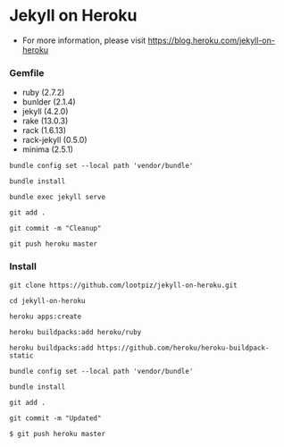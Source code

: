 # Jekyll on Heroku
  * For more information, please visit https://blog.heroku.com/jekyll-on-heroku

### Gemfile
  * ruby (2.7.2)
  * bunlder (2.1.4)
  * jekyll (4.2.0)
  * rake (13.0.3)
  * rack (1.6.13)
  * rack-jekyll (0.5.0)
  * minima (2.5.1)

```console
bundle config set --local path 'vendor/bundle'
```

```console
bundle install
```

```console
bundle exec jekyll serve
```

```console
git add .
```

```console
git commit -m "Cleanup"
```

```console
git push heroku master
```

### Install 
```console
git clone https://github.com/lootpiz/jekyll-on-heroku.git
```

```console
cd jekyll-on-heroku
```

```console
heroku apps:create
```

```console
heroku buildpacks:add heroku/ruby
```

```console
heroku buildpacks:add https://github.com/heroku/heroku-buildpack-static
```

```console
bundle config set --local path 'vendor/bundle'
```

```console
bundle install
```

```console
git add .
```

```console
git commit -m "Updated"
```

```console
$ git push heroku master
```
